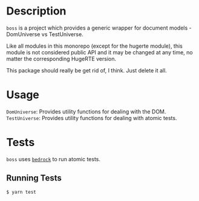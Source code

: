 # Description
`boss` is a project which provides a generic wrapper for document models - DomUniverse vs TestUniverse.

Like all modules in this monorepo (except for the hugerte module), this module is not considered public API and it may be changed at any time, no matter the corresponding HugeRTE version.

This package should really be get rid of, I think. Just delete it all.

# Usage
`DomUniverse`: Provides utility functions for dealing with the DOM.
`TestUniverse`: Provides utility functions for dealing with atomic tests.
# Tests
`boss` uses [`bedrock`](https://www.npmjs.com/package/@ephox/bedrock) to run atomic tests.
## Running Tests
`$ yarn test`
